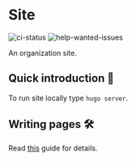 # Site

![ci-status](https://img.shields.io/github/actions/workflow/status/command-line-interface-pages/site.github.io/ci.yaml?style=flat-square)
![help-wanted-issues](https://img.shields.io/github/issues/command-line-interface-pages/site.github.io/help%20wanted?color=orange&style=flat-square)

An organization site.

## Quick introduction :rocket:

To run site locally type `hugo server`.

## Writing pages :hammer_and_wrench:

Read [this](./CONTRIBUTING.md) guide for details.
